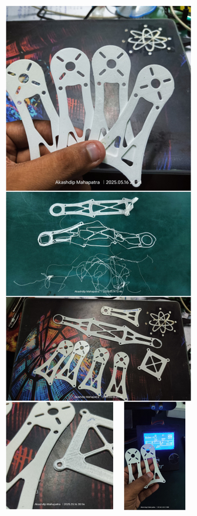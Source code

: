 <img src="img & videos/Bottom Arm.jpg">
<img src="img & videos/optimization.jpg">
<img src="img & videos/parts.jpg">

<div style='display:flex; align-items:center; gap: 30px;' align='center'>
<img width="58%" src="img & videos/surface difference.jpg">
<img width="33%" src="img & videos/Time.jpg">
</div>

